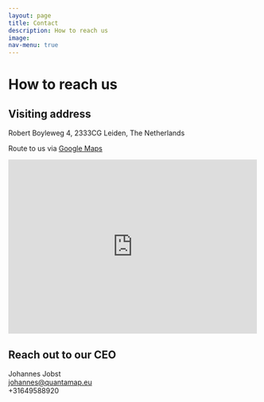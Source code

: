 ```yaml
---
layout: page
title: Contact
description: How to reach us 
image: 
nav-menu: true
---
```


# How to reach us

## Visiting address
Robert Boyleweg 4, 2333CG Leiden, The Netherlands

Route to us via [Google Maps](https://www.google.com/maps/place/QuantaMap/@52.1682389,4.4565888,17z/data=!3m1!4b1!4m6!3m5!1s0x47c5c75747d69e43:0x6c266ed05b250ef5!8m2!3d52.1682389!4d4.4565888!16s%2Fg%2F11y46ylh_j?hl=en-GB&entry=ttu)

<iframe src="https://www.google.com/maps/embed?pb=!1m18!1m12!1m3!1d2447.1350005796016!2d4.4565888!3d52.1682389!2m3!1f0!2f0!3f0!3m2!1i1024!2i768!4f13.1!3m3!1m2!1s0x47c5c75747d69e43%3A0x6c266ed05b250ef5!2sQuantaMap!5e0!3m2!1sen!2snl!4v1714557037076!5m2!1sen!2snl" width="500" height="350" style="border:0;" allowfullscreen="" loading="lazy" referrerpolicy="no-referrer-when-downgrade"></iframe>

## Reach out to our CEO
Johannes Jobst\
[johannes@quantamap.eu](mailto:johannes@quantamap.eu)\
+31649588920


